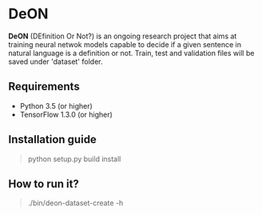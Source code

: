 # DeON
**DeON** (DEfinition Or Not?) is an ongoing research project that aims at training neural netwok models capable to decide if a given sentence in natural language is a definition or not. Train, test and validation files will be saved under 'dataset' folder.

## Requirements
* Python 3.5 (or higher)
* TensorFlow 1.3.0 (or higher)

## Installation guide

> python setup.py build install

## How to run it?

> ./bin/deon-dataset-create -h




